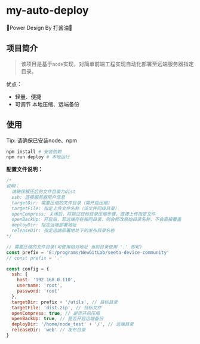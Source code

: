 # my-auto-deploy
🎉Power Design By 打酱油🎉
## 项目简介

> 该项目是基于`node`实现，对简单前端工程实现自动化部署至远端服务器指定目录。

优点：
  - 轻量、便捷
  - 可调节 本地压缩、远端备份

## 使用

Tip: 请确保已安装node、npm
```bash
npm install # 安装依赖
npm run deploy # 本地运行
```

**配置文件说明：**
```js
/*
说明：
  请确保解压后的文件目录为dist
  ssh: 连接服务器用户信息
  targetDir: 需要压缩的文件目录（需开启压缩）
  targetFile: 指定上传文件名称（该文件同级目录）
  openCompress: 关闭后，将跳过目标目录压缩步骤，直接上传指定文件
  openBackUp: 开启后，若远端存在相同目录，则会修改原始目录名称，不会直接覆盖
  deployDir: 指定远端部署地址
  releaseDir: 指定远端部署地址下的发布目录名称
*/

// 需要压缩的文件目录(可使用相对地址 当前目录使用 '.' 即可)
const prefix = 'E:/programs/NewGitLab/seeta-device-community'
// const prefix = '.'

const config = {
  ssh: {
    host: '192.168.0.110',
    username: 'root',
    password: 'root'
  },
  targetDir: prefix + '/utils', // 目标目录
  targetFile: 'dist.zip', // 目标文件
  openCompress: true, // 是否开启压缩
  openBackUp: true, // 是否开启远端备份
  deployDir: '/home/node_test' + '/', // 远端目录
  releaseDir: 'web' // 发布目录
}
```
